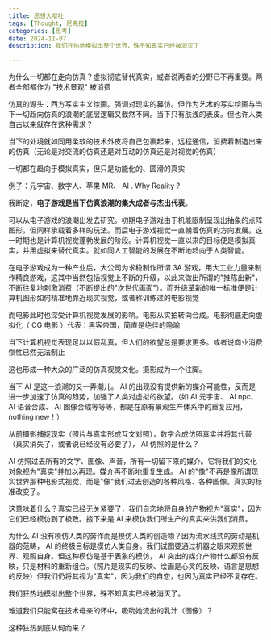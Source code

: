 ```yaml
---
title: 思想大呕吐
tags: [Thought, 尼克拉]
categories: [思考]
date: 2024-11-07
description: 我们狂热地模拟出整个世界，殊不知真实已经被消灭了

---
```


为什么一切都在走向仿真？虚拟彻底替代真实，或者说两者的分野已不再重要。两者全部都作为 "技术景观" 被消费

仿真的源头：西方写实主义绘画。强调对现实的募仿。但作为艺术的写实绘画与当下一切趋向仿真的浪潮的底层逻辑又截然不同。当下只有肤浅的表皮。但也许人类自古以来就存在这种需求？

当下的处境就如同用柔软的技术外皮将自己包裹起来，远程通信，消费着制造出来的仿真（无论是对交流的仿真还是对互动的仿真还是对视觉的仿真）

一切都在趋向于模拟真实，但只是功能化的、圆滑的真实

例子：元宇宙、数字人、苹果 MR、 AI . Why Reality ?

我断定，**电子游戏是当下仿真浪潮的集大成者与杰出代表**。

可以从电子游戏的浪潮出发去研究。初期电子游戏由于机能限制呈现出抽象的点阵图形，但同样承载着多样的玩法。而后电子游戏视觉一直朝着仿真的方向发展。这一时期也是计算机视觉蓬勃发展的阶段。计算机视觉一直以来的目标便是模拟真实，并用虚拟来替代真实。就如同人工智能的发展在不断地趋向于人类智能。

在电子游戏成为一种产业后，大公司为求稳制作所谓 3A 游戏，用大工业力量来制作精良游戏，这其中当然包括视觉上不断的升级，以此来做出所谓的"推陈出新"，不断往复地刺激消费（不断提出的"次世代画面"）。而升级革新的唯一标准便是计算机图形如何精准地靠近现实视觉，或者称训练过的电影视觉

而电影此时也深受计算机视觉发展的影响。电影从实拍转向合成。电影彻底走向虚拟化（ CG 电影 ）代表：黑客帝国，简直是绝佳的隐喻

当下计算机视觉表现足以以假乱真，但人们的欲望总是要求更多。或者说商业消费惯性已然无法制止

这也形成一种大众的广泛的仿真视觉文化。摄影成为一个注脚。

当下 AI 是这一浪潮的又一弄潮儿。 AI 的出现没有提供新的媒介可能性，反而是进一步加速了仿真的趋势，加强了人类对虚拟的欲望。（如 AI 元宇宙、 AI npc、 AI 语音合成、 AI 图像合成等等等，都是在原有景观生产体系中的重复应用，nothing new！）

从前摄影捕捉现实（照片与真实形成互文对照），数字合成仿照真实并将其代替（真实消失了，或者说已经没有必要了）， AI 仿照的是什么？

 AI 仿照过去所有的文字、图像、声音，所有一切留下来的媒介。它将我们的文化对象视为"真实"并加以再现。媒介再不断地重复生成。 AI 的"像"不再是像所谓现实世界那种电影式视觉，而是"像"我们过去创造的各种风格、各种图像。真实的标准改变了。

这意味着什么？真实已经无关紧要了，我们自恋地将自身的产物视为"真实"，因为它们已经模仿到了极致。接下来是 AI 来模仿我们所生产的真实来供我们消费。

为什么 AI 没有模仿人类的劳作而是模仿人类的创造物？因为流水线式的劳动是机器的范畴， AI 的终极目标是模仿人类自身。我们试图要通过机器之眼来观照世界、观照自身。但这种模仿是基于表象的模仿， AI 突出的媒介产物什么都没有反映，只是材料的重新组合。（照片是现实的反映、绘画是心灵的反映、语言是思想的反映）但我们仍将其视为"真实"，因为我们的自恋，也因为真实已经不复存在。

我们狂热地模拟出整个世界，殊不知真实已经被消灭了。

难道我们只能窝在技术母亲的怀中，吸吮她流出的乳汁（图像）？

这种狂热到底从何而来？





